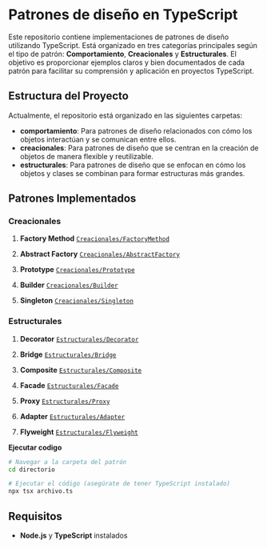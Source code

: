 # Patrones de diseño en TypeScript

Este repositorio contiene implementaciones de patrones de diseño utilizando TypeScript. Está organizado en tres categorías principales según el tipo de patrón: **Comportamiento**, **Creacionales** y **Estructurales**. El objetivo es proporcionar ejemplos claros y bien documentados de cada patrón para facilitar su comprensión y aplicación en proyectos TypeScript.

## Estructura del Proyecto

Actualmente, el repositorio está organizado en las siguientes carpetas:

- **comportamiento**: Para patrones de diseño relacionados con cómo los objetos interactúan y se comunican entre ellos.
- **creacionales**: Para patrones de diseño que se centran en la creación de objetos de manera flexible y reutilizable.
- **estructurales**: Para patrones de diseño que se enfocan en cómo los objetos y clases se combinan para formar estructuras más grandes.

## Patrones Implementados

### Creacionales

1. **Factory Method**   [`Creacionales/FactoryMethod`](./Creacionales/FactoryMethod/FactoryMethod.md)

2. **Abstract Factory** [`Creacionales/AbstractFactory`](./Creacionales/AbstractFactory/AbstractFactory.md)

3. **Prototype**        [`Creacionales/Prototype`](./Creacionales/Prototype/Prototype.md)

4. **Builder**          [`Creacionales/Builder`](./Creacionales/Builder/Builder.md)

5. **Singleton**        [`Creacionales/Singleton`](./Creacionales/Singleton/Singleton.md)

### Estructurales

1. **Decorator**        [`Estructurales/Decorator`](./Estructurales/Decorator/Decorator.md)

2. **Bridge**           [`Estructurales/Bridge`](./Estructurales/Bridge/Bridge.md)

3. **Composite**        [`Estructurales/Composite`](./Estructurales/Composite/Composite.md)

4. **Facade**           [`Estructurales/Facade`](./Estructurales/Facade/Facade.md)

5. **Proxy**            [`Estructurales/Proxy`](./Estructurales/Proxy/Proxy.md)

6. **Adapter**          [`Estructurales/Adapter`](./Estructurales/Adapter/Adapter.md)

7. **Flyweight**        [`Estructurales/Flyweight`](./Estructurales/Flyweight/Flyweight.md)

**Ejecutar codigo**
 ```bash
 # Navegar a la carpeta del patrón
 cd directorio
 
 # Ejecutar el código (asegúrate de tener TypeScript instalado)
 npx tsx archivo.ts
 ```

## Requisitos

- **Node.js** y **TypeScript** instalados 

